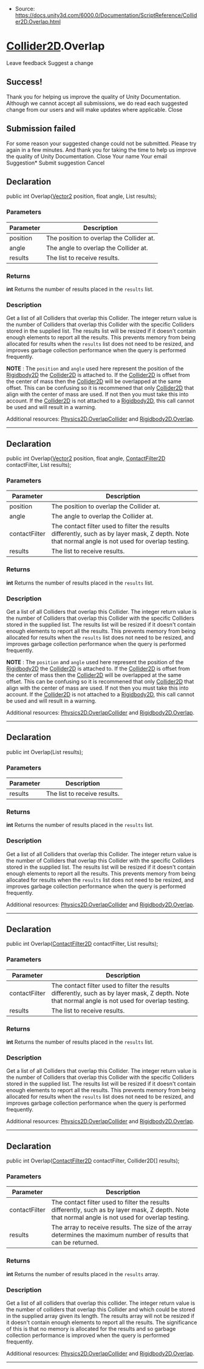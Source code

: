 * Source: https://docs.unity3d.com/6000.0/Documentation/ScriptReference/Collider2D.Overlap.html

#  [Collider2D](https://docs.unity3d.com/6000.0/Documentation/ScriptReference/Collider2D.html).Overlap
Leave feedback
Suggest a change
## Success!
Thank you for helping us improve the quality of Unity Documentation. Although we cannot accept all submissions, we do read each suggested change from our users and will make updates where applicable.
Close
## Submission failed
For some reason your suggested change could not be submitted. Please <a>try again</a> in a few minutes. And thank you for taking the time to help us improve the quality of Unity Documentation.
Close
Your name Your email Suggestion* Submit suggestion
Cancel
## Declaration
public int Overlap([Vector2](https://docs.unity3d.com/6000.0/Documentation/ScriptReference/Vector2.html) position, float angle, List<Collider2D> results); 
### Parameters
Parameter | Description  
---|---  
position | The position to overlap the Collider at.  
angle | The angle to overlap the Collider at.  
results | The list to receive results.  
### Returns
**int** Returns the number of results placed in the `results` list. 
### Description
Get a list of all Colliders that overlap this Collider.
The integer return value is the number of Colliders that overlap this Collider with the specific Colliders stored in the supplied list. The results list will be resized if it doesn't contain enough elements to report all the results. This prevents memory from being allocated for results when the `results` list does not need to be resized, and improves garbage collection performance when the query is performed frequently.  
  
**NOTE** : The `position` and `angle` used here represent the position of the [Rigidbody2D](https://docs.unity3d.com/6000.0/Documentation/ScriptReference/Rigidbody2D.html) the [Collider2D](https://docs.unity3d.com/6000.0/Documentation/ScriptReference/Collider2D.html) is attached to. If the [Collider2D](https://docs.unity3d.com/6000.0/Documentation/ScriptReference/Collider2D.html) is offset from the center of mass then the [Collider2D](https://docs.unity3d.com/6000.0/Documentation/ScriptReference/Collider2D.html) will be overlapped at the same offset. This can be confusing so it is recommened that only [Collider2D](https://docs.unity3d.com/6000.0/Documentation/ScriptReference/Collider2D.html) that align with the center of mass are used. If not then you must take this into account. If the [Collider2D](https://docs.unity3d.com/6000.0/Documentation/ScriptReference/Collider2D.html) is not attached to a [Rigidbody2D](https://docs.unity3d.com/6000.0/Documentation/ScriptReference/Rigidbody2D.html), this call cannot be used and will result in a warning.  
  
Additional resources: [Physics2D.OverlapCollider](https://docs.unity3d.com/6000.0/Documentation/ScriptReference/Physics2D.OverlapCollider.html) and [Rigidbody2D.Overlap](https://docs.unity3d.com/6000.0/Documentation/ScriptReference/Rigidbody2D.Overlap.html).
* * *
## Declaration
public int Overlap([Vector2](https://docs.unity3d.com/6000.0/Documentation/ScriptReference/Vector2.html) position, float angle, [ContactFilter2D](https://docs.unity3d.com/6000.0/Documentation/ScriptReference/ContactFilter2D.html) contactFilter, List<Collider2D> results); 
### Parameters
Parameter | Description  
---|---  
position | The position to overlap the Collider at.  
angle | The angle to overlap the Collider at.  
contactFilter | The contact filter used to filter the results differently, such as by layer mask, Z depth. Note that normal angle is not used for overlap testing.  
results | The list to receive results.  
### Returns
**int** Returns the number of results placed in the `results` list. 
### Description
Get a list of all Colliders that overlap this Collider.
The integer return value is the number of Colliders that overlap this Collider with the specific Colliders stored in the supplied list. The results list will be resized if it doesn't contain enough elements to report all the results. This prevents memory from being allocated for results when the `results` list does not need to be resized, and improves garbage collection performance when the query is performed frequently.  
  
**NOTE** : The `position` and `angle` used here represent the position of the [Rigidbody2D](https://docs.unity3d.com/6000.0/Documentation/ScriptReference/Rigidbody2D.html) the [Collider2D](https://docs.unity3d.com/6000.0/Documentation/ScriptReference/Collider2D.html) is attached to. If the [Collider2D](https://docs.unity3d.com/6000.0/Documentation/ScriptReference/Collider2D.html) is offset from the center of mass then the [Collider2D](https://docs.unity3d.com/6000.0/Documentation/ScriptReference/Collider2D.html) will be overlapped at the same offset. This can be confusing so it is recommened that only [Collider2D](https://docs.unity3d.com/6000.0/Documentation/ScriptReference/Collider2D.html) that align with the center of mass are used. If not then you must take this into account. If the [Collider2D](https://docs.unity3d.com/6000.0/Documentation/ScriptReference/Collider2D.html) is not attached to a [Rigidbody2D](https://docs.unity3d.com/6000.0/Documentation/ScriptReference/Rigidbody2D.html), this call cannot be used and will result in a warning.  
  
Additional resources: [Physics2D.OverlapCollider](https://docs.unity3d.com/6000.0/Documentation/ScriptReference/Physics2D.OverlapCollider.html) and [Rigidbody2D.Overlap](https://docs.unity3d.com/6000.0/Documentation/ScriptReference/Rigidbody2D.Overlap.html).
* * *
## Declaration
public int Overlap(List<Collider2D> results); 
### Parameters
Parameter | Description  
---|---  
results | The list to receive results.  
### Returns
**int** Returns the number of results placed in the `results` list. 
### Description
Get a list of all Colliders that overlap this Collider.
The integer return value is the number of Colliders that overlap this Collider with the specific Colliders stored in the supplied list. The results list will be resized if it doesn't contain enough elements to report all the results. This prevents memory from being allocated for results when the `results` list does not need to be resized, and improves garbage collection performance when the query is performed frequently.  
  
Additional resources: [Physics2D.OverlapCollider](https://docs.unity3d.com/6000.0/Documentation/ScriptReference/Physics2D.OverlapCollider.html) and [Rigidbody2D.Overlap](https://docs.unity3d.com/6000.0/Documentation/ScriptReference/Rigidbody2D.Overlap.html).
* * *
## Declaration
public int Overlap([ContactFilter2D](https://docs.unity3d.com/6000.0/Documentation/ScriptReference/ContactFilter2D.html) contactFilter, List<Collider2D> results); 
### Parameters
Parameter | Description  
---|---  
contactFilter | The contact filter used to filter the results differently, such as by layer mask, Z depth. Note that normal angle is not used for overlap testing.  
results | The list to receive results.  
### Returns
**int** Returns the number of results placed in the `results` list. 
### Description
Get a list of all Colliders that overlap this Collider.
The integer return value is the number of Colliders that overlap this Collider with the specific Colliders stored in the supplied list. The results list will be resized if it doesn't contain enough elements to report all the results. This prevents memory from being allocated for results when the `results` list does not need to be resized, and improves garbage collection performance when the query is performed frequently.  
  
Additional resources: [Physics2D.OverlapCollider](https://docs.unity3d.com/6000.0/Documentation/ScriptReference/Physics2D.OverlapCollider.html) and [Rigidbody2D.Overlap](https://docs.unity3d.com/6000.0/Documentation/ScriptReference/Rigidbody2D.Overlap.html).
* * *
## Declaration
public int Overlap([ContactFilter2D](https://docs.unity3d.com/6000.0/Documentation/ScriptReference/ContactFilter2D.html) contactFilter, Collider2D[] results); 
### Parameters
Parameter | Description  
---|---  
contactFilter | The contact filter used to filter the results differently, such as by layer mask, Z depth. Note that normal angle is not used for overlap testing.  
results | The array to receive results. The size of the array determines the maximum number of results that can be returned.  
### Returns
**int** Returns the number of results placed in the `results` array. 
### Description
Get a list of all colliders that overlap this collider.
The integer return value is the number of colliders that overlap this Collider and which could be stored in the supplied array given its length. The results array will not be resized if it doesn't contain enough elements to report all the results. The significance of this is that no memory is allocated for the results and so garbage collection performance is improved when the query is performed frequently.  
  
Additional resources: [Physics2D.OverlapCollider](https://docs.unity3d.com/6000.0/Documentation/ScriptReference/Physics2D.OverlapCollider.html) and [Rigidbody2D.Overlap](https://docs.unity3d.com/6000.0/Documentation/ScriptReference/Rigidbody2D.Overlap.html).
* * *
